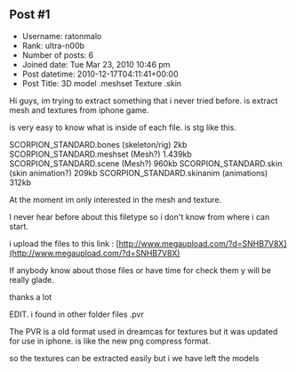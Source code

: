 ## Post #1
- Username: ratonmalo
- Rank: ultra-n00b
- Number of posts: 6
- Joined date: Tue Mar 23, 2010 10:46 pm
- Post datetime: 2010-12-17T04:11:41+00:00
- Post Title: 3D model .meshset Texture .skin

Hi guys, im trying to extract something that i never tried before. is extract mesh and textures from iphone game.

is very easy to know what is inside of each file. is stg like this.

SCORPION_STANDARD.bones (skeleton/rig) 2kb
SCORPION_STANDARD.meshset (Mesh?) 1.439kb
SCORPION_STANDARD.scene (Mesh?) 960kb
SCORPION_STANDARD.skin (skin animation?) 209kb
SCORPION_STANDARD.skinanim (animations) 312kb

At the moment im only interested in the mesh and texture.

I never hear before about this filetype so i don't know from where i can start.

i upload the files to this link : [http://www.megaupload.com/?d=SNHB7V8X](http://www.megaupload.com/?d=SNHB7V8X)

If anybody know about those files or have time for check them y will be really glade.

thanks a lot

EDIT. i found in other folder files .pvr

The PVR is a old format used in dreamcas for textures but it was updated for use in iphone. is like the new png compress format.

so the textures can be extracted easily but i we have left the models
